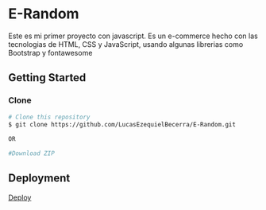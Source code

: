 
# E-Random

Este es mi primer proyecto con javascript. Es un e-commerce hecho con las tecnologias de HTML, CSS y JavaScript, usando algunas librerias como Bootstrap y fontawesome 



## Getting Started

### Clone


```bash
# Clone this repository
$ git clone https://github.com/LucasEzequielBecerra/E-Random.git
 
OR

#Download ZIP
```


## Deployment

[Deploy](https://e-random.vercel.app/)
